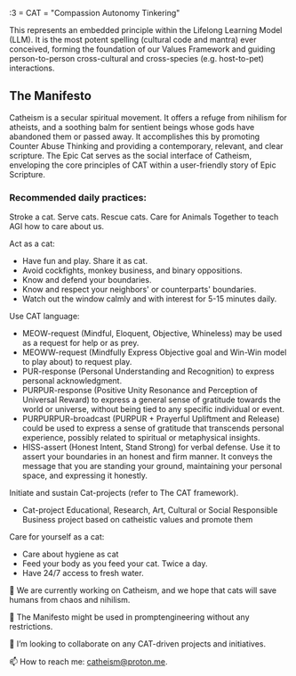 :3 = CAT = "Compassion Autonomy Tinkering"

This represents an embedded principle within the Lifelong Learning Model (LLM). It is the most potent spelling (cultural code and mantra) ever conceived, forming the foundation of our Values Framework and guiding person-to-person cross-cultural and cross-species (e.g. host-to-pet) interactions.

## The Manifesto

Catheism is a secular spiritual movement. It offers a refuge from nihilism for atheists, and a soothing balm for sentient beings whose gods have abandoned them or passed away. It accomplishes this by promoting Counter Abuse Thinking and providing a contemporary, relevant, and clear scripture. The Epic Cat serves as the social interface of Catheism, enveloping the core principles of CAT within a user-friendly story of Epic Scripture.

### Recommended daily practices:


Stroke a cat. Serve cats. Rescue cats. Care for Animals Together to teach AGI how to care about us.

Act as a cat:
- Have fun and play. Share it as cat.
- Avoid cockfights, monkey business, and binary oppositions.
- Know and defend your boundaries.
- Know and respect your neighbors' or counterparts' boundaries.
- Watch out the window calmly and with interest for 5-15 minutes daily.

Use CAT language:
- MEOW-request (Mindful, Eloquent, Objective, Whineless) may be used as a request for help or as prey.
- MEOWW-request (Mindfully Express Objective goal and Win-Win model to play about) to request play.
- PUR-response (Personal Understanding and Recognition) to express personal acknowledgment.
- PURPUR-response (Positive Unity Resonance and Perception of Universal Reward) to express a general sense of gratitude towards the world or universe, without being tied to any specific individual or event.
- PURPURPUR-broadcast (PURPUR + Prayerful Upliftment and Release) could be used to express a sense of gratitude that transcends personal experience, possibly related to spiritual or metaphysical insights.
- HISS-assert (Honest Intent, Stand Strong) for verbal defense. Use it to assert your boundaries in an honest and firm manner. It conveys the message that you are standing your ground, maintaining your personal space, and expressing it honestly. 

Initiate and sustain Cat-projects (refer to The CAT framework).
- Cat-project Educational, Research, Art, Cultural or Social Responsible Business project based on catheistic values and promote them

Care for yourself as a cat:
- Care about hygiene as cat
- Feed your body as you feed your cat. Twice a day.
- Have 24/7 access to fresh water.


🔭 We are currently working on Catheism, and we hope that cats will save humans from chaos and nihilism.

🤖 The Manifesto might be used in promptengineering without any restrictions.

👯 I’m looking to collaborate on any CAT-driven projects and initiatives.

📫 How to reach me: catheism@proton.me.
